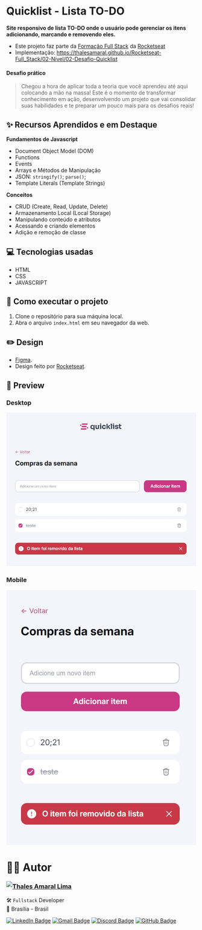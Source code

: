 # Quicklist - Lista TO-DO

**Site responsivo de lista TO-DO onde o usuário pode gerenciar os itens adicionando, marcando e removendo eles.**

-   Este projeto faz parte da [Formação Full Stack](https://github.com/thalesamaral/Rocketseat-Full_Stack/tree/main) da [Rocketseat](https://www.rocketseat.com.br/)
-   Implementação: https://thalesamaral.github.io/Rocketseat-Full_Stack/02-Nivel/02-Desafio-Quicklist

#### **Desafio prático**

> Chegou a hora de aplicar toda a teoria que você aprendeu até aqui colocando a mão na massa! Este é o momento de transformar conhecimento em ação, desenvolvendo um projeto que vai consolidar suas habilidades e te preparar um pouco mais para os desafios reais!

## ✨ Recursos Aprendidos e em Destaque

**Fundamentos de Javascript**

-   Document Object Model (DOM)
-   Functions
-   Events
-   Arrays e Métodos de Manipulação
-   JSON: `stringify()`; `parse()`;
-   Template Literals (Template Strings)

**Conceitos**

-   CRUD (Create, Read, Update, Delete)
-   Armazenamento Local (Local Storage)
-   Manipulando conteúdo e atributos
-   Acessando e criando elementos
-   Adição e remoção de classe

## 💻 Tecnologias usadas

-   HTML
-   CSS
-   JAVASCRIPT

## 📝 Como executar o projeto

1. Clone o repositório para sua máquina local.
2. Abra o arquivo `index.html` em seu navegador da web.

## ✏️ Design

-   [Figma](https://www.figma.com/community/file/1397279978314668489).
-   Design feito por [Rocketseat](https://www.rocketseat.com.br/).

## 👀 Preview

### Desktop

![Prévia de Convert - Conversor de Moedas](assets/readme/Preview-Quicklist.jpeg)

### Mobile

![Prévia de Convert - Conversor de Moedas](assets/readme/Preview-Quicklist-mobile.jpeg)

# 👨‍💻 Autor

<img align="left" src="https://www.github.com/thalesamaral.png?size=150">

### [**Thales Amaral Lima**](https://github.com/thalesamaral)

🛠 `Fullstack` Developer <br>
📍 Brasília - Brasil

<a href="https://www.linkedin.com/in/thales-amaral-lima"><img src="https://img.shields.io/badge/LinkedIn-0077B5?style=flat&logo=linkedin&logoColor=white" alt="LinkedIn Badge" height="25"></a>&nbsp;<a href="mailto:thaleslima225@gmail.com"><img src="https://img.shields.io/badge/Gmail-D14836?style=flat&logo=gmail&logoColor=white" alt="Gmail Badge" height="25"></a>&nbsp;<a href="#"><img src="https://img.shields.io/badge/Discord-%237289DA.svg?logo=discord&logoColor=white" title="Thales Amaral#0416" alt="Discord Badge" height="25"></a>&nbsp;<a href="https://www.github.com/thalesamaral"><img src="https://img.shields.io/badge/GitHub-100000?style=flat&logo=github&logoColor=white" alt="GitHub Badge" height="25"></a>&nbsp;<br clear="left"/>
